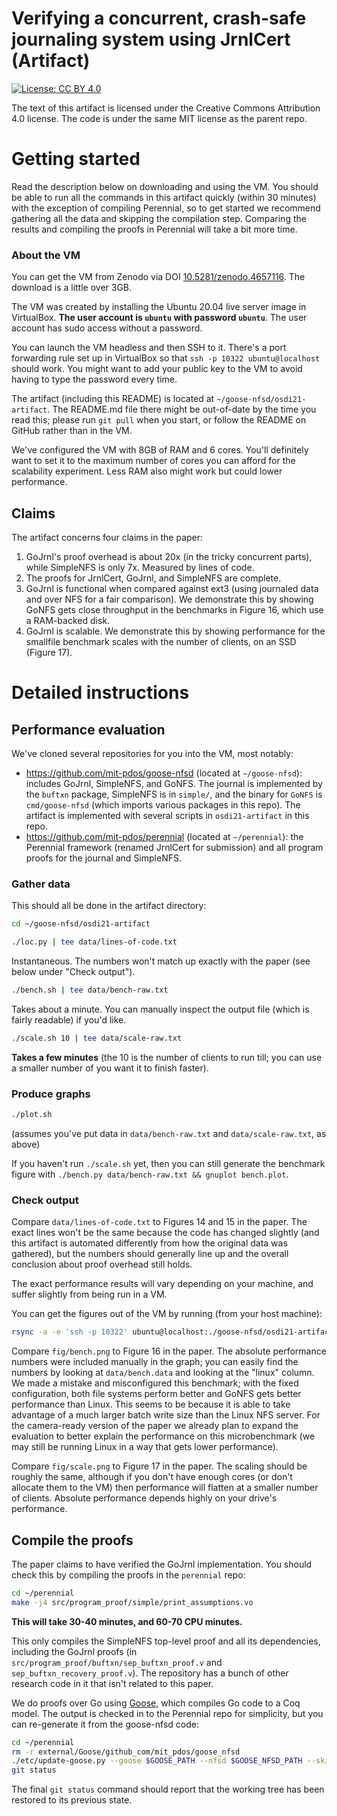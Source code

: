 # Verifying a concurrent, crash-safe journaling system using JrnlCert (Artifact)

[![License: CC BY
4.0](https://img.shields.io/badge/License-CC%20BY%204.0-lightgrey.svg)](https://creativecommons.org/licenses/by/4.0/)

The text of this artifact is licensed under the Creative Commons Attribution 4.0
license. The code is under the same MIT license as the parent repo.

# Getting started

Read the description below on downloading and using the VM. You should be able
to run all the commands in this artifact quickly (within 30 minutes) with the
exception of compiling Perennial, so to get started we recommend gathering all
the data and skipping the compilation step. Comparing the results and compiling
the proofs in Perennial will take a bit more time.

### About the VM

You can get the VM from Zenodo via DOI
[10.5281/zenodo.4657116](https://zenodo.org/record/4657116). The download is a
little over 3GB.

The VM was created by installing the Ubuntu 20.04 live server image in
VirtualBox. **The user account is `ubuntu` with password `ubuntu`**. The user
account has sudo access without a password.

You can launch the VM headless and then SSH to it. There's a port forwarding
rule set up in VirtualBox so that `ssh -p 10322 ubuntu@localhost` should work.
You might want to add your public key to the VM to avoid having to type the
password every time.

The artifact (including this README) is located at
`~/goose-nfsd/osdi21-artifact`. The README.md file there might be out-of-date by
the time you read this; please run `git pull` when you start, or follow the
README on GitHub rather than in the VM.

We've configured the VM with 8GB of RAM and 6 cores. You'll definitely want to
set it to the maximum number of cores you can afford for the scalability
experiment. Less RAM also might work but could lower performance.

## Claims

The artifact concerns four claims in the paper:

1. GoJrnl's proof overhead is about 20x (in the tricky concurrent parts), while
   SimpleNFS is only 7x. Measured by lines of code.
2. The proofs for JrnlCert, GoJrnl, and SimpleNFS are complete.
3. GoJrnl is functional when compared against ext3 (using journaled data and
   over NFS for a fair comparison). We demonstrate this by showing GoNFS gets
   close throughput in the benchmarks in Figure 16, which use a RAM-backed disk.
4. GoJrnl is scalable. We demonstrate this by showing performance for the
   smallfile benchmark scales with the number of clients, on an SSD (Figure 17).

# Detailed instructions

## Performance evaluation

We've cloned several repositories for you into the VM, most notably:

- https://github.com/mit-pdos/goose-nfsd (located at `~/goose-nfsd`): includes
  GoJrnl, SimpleNFS, and GoNFS. The journal is implemented by the `buftxn`
  package, SimpleNFS is in `simple/`, and the binary for `GoNFS` is
  `cmd/goose-nfsd` (which imports various packages in this repo). The artifact
  is implemented with several scripts in `osdi21-artifact` in this repo.
- https://github.com/mit-pdos/perennial (located at `~/perennial`): the Perennial framework (renamed
  JrnlCert for submission) and all program proofs for the journal and SimpleNFS.

### Gather data

This should all be done in the artifact directory:

```sh
cd ~/goose-nfsd/osdi21-artifact
```

```sh
./loc.py | tee data/lines-of-code.txt
```

Instantaneous. The numbers won't match up exactly with the paper (see below
under "Check output").

```sh
./bench.sh | tee data/bench-raw.txt
```

Takes about a minute. You can manually inspect the output file (which is fairly
readable) if you'd like.

```sh
./scale.sh 10 | tee data/scale-raw.txt
```

**Takes a few minutes** (the 10 is the number of clients to run till; you can use a
smaller number of you want it to finish faster).

### Produce graphs

```sh
./plot.sh
```

(assumes you've put data in `data/bench-raw.txt` and `data/scale-raw.txt`, as
above)

If you haven't run `./scale.sh` yet, then you can still generate the benchmark
figure with `./bench.py data/bench-raw.txt && gnuplot bench.plot`.

### Check output

Compare `data/lines-of-code.txt` to Figures 14 and 15 in the paper. The exact
lines won't be the same because the code has changed slightly (and this artifact
is automated differently from how the original data was gathered), but the
numbers should generally line up and the overall conclusion about proof overhead
still holds.

The exact performance results will vary depending on your machine, and suffer
slightly from being run in a VM.

You can get the figures out of the VM by running (from your host machine):

```sh
rsync -a -e 'ssh -p 10322' ubuntu@localhost:./goose-nfsd/osdi21-artifact/fig ./
```

Compare `fig/bench.png` to Figure 16 in the paper. The absolute performance
numbers were included manually in the graph; you can easily find the numbers by
looking at `data/bench.data` and looking at the "linux" column. We made a
mistake and misconfigured this benchmark; with the fixed configuration, both
file systems perform better and GoNFS gets better performance than Linux. This
seems to be because it is able to take advantage of a much larger batch write
size than the Linux NFS server. For the camera-ready version of the paper we
already plan to expand the evaluation to better explain the performance on this
microbenchmark (we may still be running Linux in a way that gets lower
performance).

Compare `fig/scale.png` to Figure 17 in the paper. The scaling should be roughly
the same, although if you don't have enough cores (or don't allocate them to the
VM) then performance will flatten at a smaller number of clients. Absolute
performance depends highly on your drive's performance.

## Compile the proofs

The paper claims to have verified the GoJrnl implementation. You should check
this by compiling the proofs in the `perennial` repo:

```sh
cd ~/perennial
make -j4 src/program_proof/simple/print_assumptions.vo
```

**This will take 30-40 minutes, and 60-70 CPU minutes.**

This only compiles the SimpleNFS top-level proof and all its dependencies,
including the GoJrnl proofs (in `src/program_proof/buftxn/sep_buftxn_proof.v`
and `sep_buftxn_recovery_proof.v`). The repository has a bunch of other research
code in it that isn't related to this paper.

We do proofs over Go using [Goose](https://github.com/tchajed/goose), which
compiles Go code to a Coq model. The output is checked in to the Perennial repo
for simplicity, but you can re-generate it from the goose-nfsd code:

```sh
cd ~/perennial
rm -r external/Goose/github_com/mit_pdos/goose_nfsd
./etc/update-goose.py --goose $GOOSE_PATH --nfsd $GOOSE_NFSD_PATH --skip-goose-examples --verbose
git status
```

The final `git status` command should report that the working tree has been
restored to its previous state.
